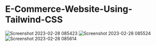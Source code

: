 # E-Commerce-Website-Using-Tailwind-CSS

![Screenshot 2023-02-28 085423](https://user-images.githubusercontent.com/105049588/221876708-5b10dfed-3d00-4298-8fb2-c9a90288974e.png)
![Screenshot 2023-02-28 085524](https://user-images.githubusercontent.com/105049588/221876945-d7a3f36c-db5a-4531-8725-5c5ccb92ae1d.png)
![Screenshot 2023-02-28 085614](https://user-images.githubusercontent.com/105049588/221876979-f3086b02-6155-4132-8547-d7815b07c55b.png)
